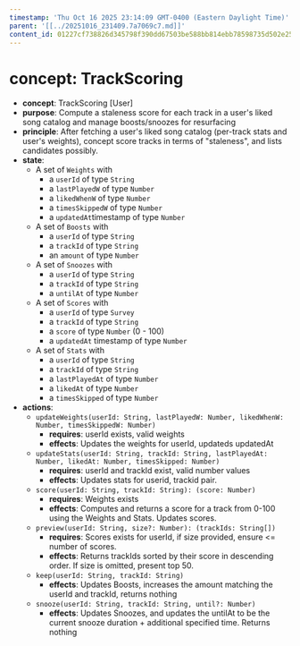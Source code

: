 ```yaml
---
timestamp: 'Thu Oct 16 2025 23:14:09 GMT-0400 (Eastern Daylight Time)'
parent: '[[../20251016_231409.7a7069c7.md]]'
content_id: 01227cf738826d345798f390dd67503be588bb814ebb78598735d502e2571ec7
---
```


# concept: TrackScoring

* **concept**: TrackScoring \[User]
* **purpose**: Compute a staleness score for each track in a user's liked song catalog and manage boosts/snoozes for resurfacing
* **principle**: After fetching a user's liked song catalog (per-track stats and user's weights), concept score tracks in terms of "staleness", and lists candidates possibly.
* **state**:
  * A set of `Weights` with
    * a `userId` of type `String`
    * a `lastPlayedW` of type `Number`
    * a `likedWhenW` of type `Number`
    * a `timesSkippedW` of type `Number`
    * a `updatedAt`timestamp of type `Number`
  * A set of `Boosts` with
    * a `userId` of type `String`
    * a `trackId` of type `String`
    * an `amount` of type `Number`
  * A set of `Snoozes` with
    * a `userId` of type `String`
    * a `trackId` of type `String`
    * a `untilAt` of type `Number`
  * A set of `Scores` with
    * a `userId` of type `Survey`
    * a `trackId` of type `String`
    * a `score` of type `Number` (0 - 100)
    * a `updatedAt` timestamp of type `Number`
  * A set of `Stats` with
    * a `userId` of type `String`
    * a `trackId` of type `String`
    * a `lastPlayedAt` of type `Number`
    * a `likedAt` of type `Number`
    * a `timesSkipped` of type `Number`
* **actions**:
  * `updateWeights(userId: String, lastPlayedW: Number, likedWhenW: Number, timesSkippedW: Number)`
    * **requires**: userId exists, valid weights
    * **effects**: Updates the weights for userId, updateds updatedAt
  * `updateStats(userId: String, trackId: String, lastPlayedAt: Number, likedAt: Number, timesSkipped: Number)`
    * **requires**: userId and trackId exist, valid number values
    * **effects**: Updates stats for userid, trackid pair.
  * `score(userId: String, trackId: String): (score: Number)`
    * **requires**: Weights exists
    * **effects**: Computes and returns a score for a track from 0-100 using the Weights and Stats. Updates scores.
  * `preview(userId: String, size?: Number): (trackIds: String[])`
    * **requires**: Scores exists for userId, if size provided, ensure <= number of scores.
    * **effects**: Returns trackIds sorted by their score in descending order. If size is omitted, present top 50.
  * `keep(userId: String, trackId: String)`
    * **effects**: Updates Boosts, increases the amount matching the userId and trackId, returns nothing
  * `snooze(userId: String, trackId: String, until?: Number)`
    * **effects**: Updates Snoozes, and updates the untilAt to be the current snooze duration + additional specified time. Returns nothing
